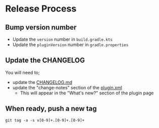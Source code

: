 # Release Process

## Bump version number

- Update the `version` number in `build.gradle.kts`
- Update the `pluginVersion` number in `gradle.properties`

## Update the CHANGELOG

You will need to;
- update the [CHANGELOG.md](/CHANGELOG.md)
- update the "change-notes" section of the [plugin.xml](/src/main/resources/META-INF/plugin.xml)
    - This will appear in the "What's new?" section of the plugin page

## When ready, push a new tag

`git tag -a -s v[0-9]+.[0-9]+.[0-9]+`